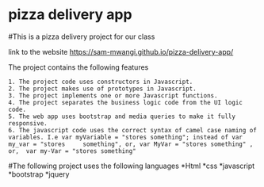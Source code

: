 # pizza delivery app
#This is a pizza delivery project for our class

link to the website
https://sam-mwangi.github.io/pizza-delivery-app/



The project contains the following features

    1. The project code uses constructors in Javascript.
    2. The project makes use of prototypes in Javascript.
    3. The project implements one or more Javascript functions.
    4. The project separates the business logic code from the UI logic code.
    5. The web app uses bootstrap and media queries to make it fully responsive.
    6. The javascript code uses the correct syntax of camel case naming of variables. I.e var myVariable = "stores something"; instead of var my_var = "stores     something", or, var MyVar = "stores something" , or,  var my-Var = "stores something"
    


#The following project uses the following languages
*Html
*css
*javascript
*bootstrap
*jquery


